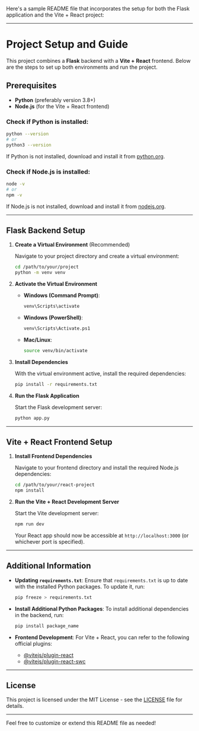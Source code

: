Here's a sample README file that incorporates the setup for both the Flask application and the Vite + React project:

---

# Project Setup and Guide

This project combines a **Flask** backend with a **Vite + React** frontend. Below are the steps to set up both environments and run the project.

## Prerequisites

- **Python** (preferably version 3.8+)
- **Node.js** (for the Vite + React frontend)

### Check if Python is installed:
```bash
python --version
# or
python3 --version
```

If Python is not installed, download and install it from [python.org](https://python.org).

### Check if Node.js is installed:
```bash
node -v
# or
npm -v
```

If Node.js is not installed, download and install it from [nodejs.org](https://nodejs.org).

---

## Flask Backend Setup

1. **Create a Virtual Environment** (Recommended)

   Navigate to your project directory and create a virtual environment:
   ```bash
   cd /path/to/your/project
   python -m venv venv
   ```

2. **Activate the Virtual Environment**

   - **Windows (Command Prompt)**:
     ```bash
     venv\Scripts\activate
     ```

   - **Windows (PowerShell)**:
     ```bash
     venv\Scripts\Activate.ps1
     ```

   - **Mac/Linux**:
     ```bash
     source venv/bin/activate
     ```

3. **Install Dependencies**

   With the virtual environment active, install the required dependencies:
   ```bash
   pip install -r requirements.txt
   ```

4. **Run the Flask Application**

   Start the Flask development server:
   ```bash
   python app.py
   ```

---

## Vite + React Frontend Setup

1. **Install Frontend Dependencies**

   Navigate to your frontend directory and install the required Node.js dependencies:
   ```bash
   cd /path/to/your/react-project
   npm install
   ```

2. **Run the Vite + React Development Server**

   Start the Vite development server:
   ```bash
   npm run dev
   ```

   Your React app should now be accessible at `http://localhost:3000` (or whichever port is specified).

---

## Additional Information

- **Updating `requirements.txt`**: Ensure that `requirements.txt` is up to date with the installed Python packages. To update it, run:
  ```bash
  pip freeze > requirements.txt
  ```

- **Install Additional Python Packages**: To install additional dependencies in the backend, run:
  ```bash
  pip install package_name
  ```

- **Frontend Development**: For Vite + React, you can refer to the following official plugins:
  - [@vitejs/plugin-react](https://github.com/vitejs/vite-plugin-react/blob/main/packages/plugin-react/README.md)
  - [@vitejs/plugin-react-swc](https://github.com/vitejs/vite-plugin-react-swc)

---

## License

This project is licensed under the MIT License - see the [LICENSE](LICENSE) file for details.

---

Feel free to customize or extend this README file as needed!
